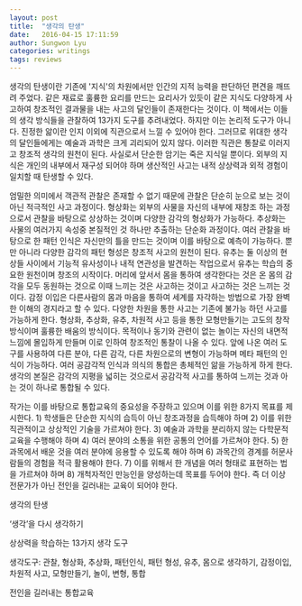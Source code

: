 ```yaml
---
layout: post
title:  "생각의 탄생"
date:   2016-04-15 17:11:59
author: Sungwon Lyu
categories: writings
tags: reviews
---
```

생각의 탄생이란 기존에 '지식'의 차원에서만 인간의 지적 능력을 판단하던 편견을 깨뜨려 주었다. 같은 재료로 훌륭한 요리를 만드는 요리사가 있듯이 같은 지식도 다양하게 사고하여 창조적인 결과물을 내는 사고의 달인들이 존재한다는 것이다. 이 책에서는 이들의 생각 방식들을 관찰하여 13가지 도구를 추려내었다. 하지만 이는 논리적 도구가 아니다. 진정한 앎이란 인지 이외에 직관으로서 느낄 수 있어야 한다. 그러므로 위대한 생각의 달인들에게는 예술과 과학은 크게 괴리되어 있지 않다. 이러한 직관은 통찰로 이러지고 창조적 생각의 원천이 된다. 사실로서 단순한 암기는 죽은 지식일 뿐이다. 외부의 지식은 개인의 내부에서 재구성 되어야 하며 생산적인 사고는 내적 상상력과 외적 경험이 일치할 때 탄생할 수 있다.

 엄밀한 의미에서 객관적 관찰은 존재할 수 없기 때문에 관찰은 단순히 눈으로 보는 것이 아닌 적극적인 사고 과정이다. 형상화는 외부의 사물을 자신의 내부에 재창조 하는 과정으로서 관찰을 바탕으로 상상하는 것이며 다양한 감각의 형상화가 가능하다. 추상화는 사물의 여러가지 속성중 본질적인 것 하나만 추출하는 단순화 과정이다. 여러 관찰을 바탕으로 한 패턴 인식은 자신만의 틀을 만드는 것이며 이를 바탕으로 예측이 가능하다. 뿐만 아니라 다양한 감각의 패턴 형성은 창조적 사고의 원천이 된다. 유추는 둘 이상의 현상들 사이에서 기능적 유사성이나 내적 연관성을 발견하는 작업으로서 유추는 학습의 중요한 원천이며 창조의 시작이다. 머리에 앞서서 몸을 통하여 생각한다는 것은 온 몸의 감각을 모두 동원하는 것으로 이때 느끼는 것은 사고하는 것이고 사고하는 것은 느끼는 것이다. 감정 이입은 다른사람의 몸과 마음을 통하여 세계를 자각하는 방법으로 가장 완벽한 이해의 경지라고 할 수 있다. 다양한 차원을 통한 사고는 기존에 불가능 하던 사고를 가능하게 한다. 형상화, 추상화, 유추, 차원적 사고 등을 통한 모형만들기는 고도의 창작 방식이며 훌륭한 배움의 방식이다. 목적이나 동기와 관련이 없는 놀이는 자신의 내면적 느낌에 몰입하게 만들며 이로 인하여 창조적인 통찰이 나올 수 있다. 앞에 나온 여러 도구를 사용하여 다른 분야, 다른 감각, 다른 차원으로의 변형이 가능하며 메타 패턴의 인식이 가능하다. 여러 공감각적 인식과 의식의 통합은 총체적인 앎을 가능하게 하게 한다. 생각의 본질은 감각의 지평을 넓히는 것으로서 공감각적 사고를 통하여 느끼는 것과 아는 것이 하나로 통합될 수 있다. 

작가는 이를 바탕으로 통합교육의 중요성을 주장하고 있으며 이를 위한 8가지 목표를 제시한다. 1) 학생들은 단순한 지식의 습득이 아닌 창조과정을 습득해야 하며 2) 이를 위한 직관적이고 상상적인 기술을 가르쳐야 한다. 3) 예술과 과학을 분리하지 않는 다학문적 교육을 수행해야 하며 4) 여러 분야의 소통을 위한 공통의 언어를 가르쳐야 한다. 5) 한 과목에서 배운 것을 여러 분야에 응용할 수 있도록 해야 하며 6) 과목간의 경계를 허문사람들의 경험을 적극 활용해야 한다. 7) 이를 위해서 한 개념을 여러 형태로 표현하는 법을 가르쳐야 하며 8) 개척자적인 만능인을 양성하는데 목표를 두어야 한다. 즉 더 이상 전문가가 아닌 전인을 길러내는 교육이 되어야 한다. 



생각의 탄생

‘생각’을 다시 생각하기

상상력을 학습하는 13가지 생각 도구

생각도구: 관찰, 형상화, 추상화, 패턴인식, 패턴 형성, 유추, 몸으로 생각하기, 감정이입, 차원적 사고, 모형만들기, 놀이, 변형, 통합

전인을 길러내는 통합교육